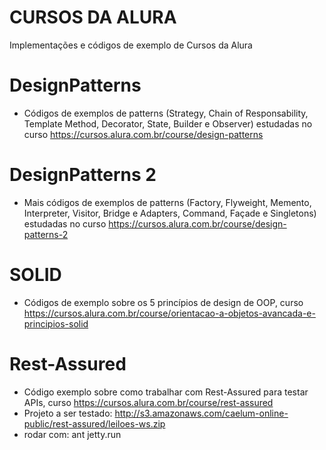 # CURSOS DA ALURA
Implementações e códigos de exemplo de Cursos da Alura

# DesignPatterns 
- Códigos de exemplos de patterns (Strategy, Chain of Responsability, Template Method, Decorator, State, Builder e Observer) estudadas no curso https://cursos.alura.com.br/course/design-patterns

# DesignPatterns 2 
- Mais códigos de exemplos de patterns (Factory, Flyweight, Memento, Interpreter, Visitor, Bridge e Adapters, Command, Façade e Singletons) estudadas no curso
https://cursos.alura.com.br/course/design-patterns-2

# SOLID
- Códigos de exemplo sobre os 5 princípios de design de OOP, curso https://cursos.alura.com.br/course/orientacao-a-objetos-avancada-e-principios-solid

# Rest-Assured
- Código exemplo sobre como trabalhar com Rest-Assured para testar APIs, curso https://cursos.alura.com.br/course/rest-assured
- Projeto a ser testado: http://s3.amazonaws.com/caelum-online-public/rest-assured/leiloes-ws.zip
- rodar com: ant jetty.run
